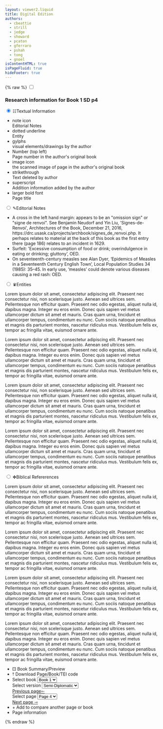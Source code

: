 ```yaml
---
layout: viewer2.liquid
title: Digital Edition
authors:
  - cbeattie
  - strill
  - jedge
  - showard
  - pcaton
  - gferraro
  - pshah
  - tong
  - gnoel
isContentHTML: true
isPageFluid: true
hideFooter: true
---
```

{% raw %}
<input id="drawer-switch" type="checkbox" />
<aside id="drawer" role="complementary">
  <h3>Research information for Book 1 SD p4</h3>
  <div class="tabs">
    <div class="tab">
      <input
        type="radio"
        id="tab-1"
        name="tab-group-1"
        checked>
      <label for="tab-1">
        <span>☷</span>Textual Information</label>
      <div class="content">
        <ul>
          <li>
            <span>note icon</span><br>Editorial Notes</li>
          <li>
            <span>dotted underline
            </span><br>Entity</li>
          <li>
            <span>gylphs</span><br>visual elements/drawings by the author
          </li>
          <li>
            <span>Number (top left)</span><br>Page number in the author's original book
          </li>
          <li>
            <span>image icon</span><br>the scanned image of page in the author's original book
          </li>
          <li>
            <span>strikethrough</span><br>Text deleted by author
          </li>
          <li>
            <span>superscript</span><br>Addition information added by the author
          </li>
          <li>
            <span>larger bold font</span><br>Page title
          </li>
        </ul>
      </div>
    </div>
    <div class="tab">
      <input
        type="radio"
        id="tab-2"
        name="tab-group-1">
      <label for="tab-2">
        <span>✎</span>Editorial Notes
      </label>
      <div class="content">
        <ul>
          <li>
            <span class="body">
              <span class="tei-p" data-tei="p">
                A cross in the left hand margin: appears to be an "omission sign" or
                "signe de renvoi". See Benjamin Neudorf and Yin Liu, 'Signes-de-Renvoi',
                <span
                  class="tei-hi"
                  data-tei="hi"
                  data-tei-rend="italic">Architectures of the Book</span>, December 21, 2016,
                <span
                  class="tei-ref"
                  data-tei="ref"
                  data-tei-target="https://drc.usask.ca/projects/archbook/signes_de_renvoi.php">https://drc.usask.ca/projects/archbook/signes_de_renvoi.php</span>.
                It perhaps relates to material at the back of this book as the first entry there (page 186) relates to
                                                                  an incident in 1629.
              </span>
            </span>
          </li>
          <li>
            <span class="body">
              <span class="tei-p" data-tei="p">
                Surfeit: 'Excessive consumption of food or drink; overindulgence in
                eating or drinking; gluttony’,
                <span
                  class="tei-hi"
                  data-tei="hi"
                  data-tei-rend="italic">OED</span>.
              </span>
            </span>
          </li>
          <li>
            <span class="body">
              <span class="tei-p" data-tei="p">
                On seventeenth-century measles see Alan Dyer, ‘Epidemics of Measles in
                a Seventeenth Century English Town’,
                <span
                  class="tei-hi"
                  data-tei="hi"
                  data-tei-rend="italic">Local
                  Population Studies</span>
                34 (1985): 35–45. In early use, ‘measles’ could denote various diseases
                causing a red rash:
                <span
                  class="tei-hi"
                  data-tei="hi"
                  data-tei-rend="italic">OED</span>.</span>
            </span>
          </li>
        </ul>
      </div>
    </div>
    <div class="tab">
      <input
        type="radio"
        id="tab-3"
        name="tab-group-1">
      <label for="tab-3">
        <span>♛</span>Entities
      </label>
      <div class="content">
        <p>Lorem ipsum dolor sit amet, consectetur adipiscing elit. Praesent nec consectetur nisi, non scelerisque
          justo. Aenean sed ultrices sem. Pellentesque non efficitur quam. Praesent nec odio egestas, aliquet nulla
                                          id, dapibus magna. Integer eu eros enim. Donec quis sapien vel metus ullamcorper dictum sit amet et mauris.
                                          Cras quam urna, tincidunt et ullamcorper tempus, condimentum eu nunc. Cum sociis natoque penatibus et magnis
                                          dis parturient montes, nascetur ridiculus mus. Vestibulum felis ex, tempor ac fringilla vitae, euismod
                                          ornare ante.</p>
        <p>Lorem ipsum dolor sit amet, consectetur adipiscing elit. Praesent nec consectetur nisi, non scelerisque
          justo. Aenean sed ultrices sem. Pellentesque non efficitur quam. Praesent nec odio egestas, aliquet nulla
                                          id, dapibus magna. Integer eu eros enim. Donec quis sapien vel metus ullamcorper dictum sit amet et mauris.
                                          Cras quam urna, tincidunt et ullamcorper tempus, condimentum eu nunc. Cum sociis natoque penatibus et magnis
                                          dis parturient montes, nascetur ridiculus mus. Vestibulum felis ex, tempor ac fringilla vitae, euismod
                                          ornare ante.</p>
        <p>Lorem ipsum dolor sit amet, consectetur adipiscing elit. Praesent nec consectetur nisi, non scelerisque
          justo. Aenean sed ultrices sem. Pellentesque non efficitur quam. Praesent nec odio egestas, aliquet nulla
                                          id, dapibus magna. Integer eu eros enim. Donec quis sapien vel metus ullamcorper dictum sit amet et mauris.
                                          Cras quam urna, tincidunt et ullamcorper tempus, condimentum eu nunc. Cum sociis natoque penatibus et magnis
                                          dis parturient montes, nascetur ridiculus mus. Vestibulum felis ex, tempor ac fringilla vitae, euismod
                                          ornare ante.</p>
        <p>Lorem ipsum dolor sit amet, consectetur adipiscing elit. Praesent nec consectetur nisi, non scelerisque
          justo. Aenean sed ultrices sem. Pellentesque non efficitur quam. Praesent nec odio egestas, aliquet nulla
                                          id, dapibus magna. Integer eu eros enim. Donec quis sapien vel metus ullamcorper dictum sit amet et mauris.
                                          Cras quam urna, tincidunt et ullamcorper tempus, condimentum eu nunc. Cum sociis natoque penatibus et magnis
                                          dis parturient montes, nascetur ridiculus mus. Vestibulum felis ex, tempor ac fringilla vitae, euismod
                                          ornare ante.</p>
      </div>
    </div>
    <div class="tab">
      <input
        type="radio"
        id="tab-4"
        name="tab-group-1">
      <label for="tab-4">
        <span>✥</span>Biblical Refererences
      </label>
      <div class="content">
        <p>Lorem ipsum dolor sit amet, consectetur adipiscing elit. Praesent nec consectetur nisi, non scelerisque
          justo. Aenean sed ultrices sem. Pellentesque non efficitur quam. Praesent nec odio egestas, aliquet nulla
                                          id, dapibus magna. Integer eu eros enim. Donec quis sapien vel metus ullamcorper dictum sit amet et mauris.
                                          Cras quam urna, tincidunt et ullamcorper tempus, condimentum eu nunc. Cum sociis natoque penatibus et magnis
                                          dis parturient montes, nascetur ridiculus mus. Vestibulum felis ex, tempor ac fringilla vitae, euismod
                                          ornare ante.</p>
        <p>Lorem ipsum dolor sit amet, consectetur adipiscing elit. Praesent nec consectetur nisi, non scelerisque
          justo. Aenean sed ultrices sem. Pellentesque non efficitur quam. Praesent nec odio egestas, aliquet nulla
                                          id, dapibus magna. Integer eu eros enim. Donec quis sapien vel metus ullamcorper dictum sit amet et mauris.
                                          Cras quam urna, tincidunt et ullamcorper tempus, condimentum eu nunc. Cum sociis natoque penatibus et magnis
                                          dis parturient montes, nascetur ridiculus mus. Vestibulum felis ex, tempor ac fringilla vitae, euismod
                                          ornare ante.</p>
        <p>Lorem ipsum dolor sit amet, consectetur adipiscing elit. Praesent nec consectetur nisi, non scelerisque
          justo. Aenean sed ultrices sem. Pellentesque non efficitur quam. Praesent nec odio egestas, aliquet nulla
                                          id, dapibus magna. Integer eu eros enim. Donec quis sapien vel metus ullamcorper dictum sit amet et mauris.
                                          Cras quam urna, tincidunt et ullamcorper tempus, condimentum eu nunc. Cum sociis natoque penatibus et magnis
                                          dis parturient montes, nascetur ridiculus mus. Vestibulum felis ex, tempor ac fringilla vitae, euismod
                                          ornare ante.</p>
        <p>Lorem ipsum dolor sit amet, consectetur adipiscing elit. Praesent nec consectetur nisi, non scelerisque
          justo. Aenean sed ultrices sem. Pellentesque non efficitur quam. Praesent nec odio egestas, aliquet nulla
                                          id, dapibus magna. Integer eu eros enim. Donec quis sapien vel metus ullamcorper dictum sit amet et mauris.
                                          Cras quam urna, tincidunt et ullamcorper tempus, condimentum eu nunc. Cum sociis natoque penatibus et magnis
                                          dis parturient montes, nascetur ridiculus mus. Vestibulum felis ex, tempor ac fringilla vitae, euismod
                                          ornare ante.</p>
      </div>
    </div>
  </div>
</aside>
<div class="panel-wrapper">
  <div class="panel">
    <nav class="panel-nav">
      <ul>
        <li class="tooltip">⚀
          <span class="tooltiptext bottom">Book Summary/Preview</span>
        </li>
        <li class="tooltip">⤒
          <span class="tooltiptext bottom">Download Page/Book/TEI code</span>
        </li>
        <li>
          <div class="select-dropdown tooltip">
            <span class="tooltiptext bottom">Select book</span>
            <!-- removed id="image_switcher" -->
            <select aria-label="image switcher">
              <option
                value="1236"
                data-url="/catalogue/mss-1/article-001/01-recto/"
                selected="">Book 1</option>
              <option value="1237" data-url="/catalogue/mss-1/article-001/01-verso/">Book 2
              </option>
              <option value="1238" data-url="/catalogue/mss-1/article-001/02-recto/">Book 3
              </option>
              <option value="1239" data-url="/catalogue/mss-1/article-001/02-verso/">Book 4
              </option>
            </select>
          </div>
          <div class="select-dropdown tooltip">
            <span class="tooltiptext bottom">Select version</span>
            <!-- removed id="image_switcher" -->
            <select aria-label="image switcher">
              <option
                value="1236"
                data-url="/catalogue/mss-1/article-001/01-recto/"
                selected="">Semi-Diplomatic
              </option>
              <option value="1237" data-url="/catalogue/mss-1/article-001/01-verso/">Modernised</option>
            </select>
          </div>
          <a class="prev tooltip" href="/">
            <span class="tooltiptext bottom">Previous page</span>⇽ </a>
          <div class="select-dropdown tooltip">
            <span class="tooltiptext bottom">Select page</span>
            <!-- removed id="image_switcher" -->
            <select aria-label="image switcher">
              <option value="" selected="">Page 4</option>
              <option value="">Page 5</option>
              <option value="">Page 6</option>
              <option value="">Page 7</option>
              <option value="">Page 8</option>
              <option value="">Page 9</option>
            </select>
          </div>
          <a class="next tooltip" href="/">
            <span class="tooltiptext bottom">Next page</span>
            ⇾</a>
        </li>
        <li class="tooltip">+
          <span class="tooltiptext bottom">Add to compare another page or book</span>
        </li>
        <li class="tooltip">
          <span class="tooltiptext bottom">Page information</span>
          <label for="drawer-switch" id="drawer-toggle"></label>
        </li>
        <!--    <li><label for="drawer-switch" id="drawer-toggle">Page information</label></li>-->
      </ul>
    </nav>
    <div
      id="text-viewer"
      class="text-viewer columns"
      data-v-app="">
      <nav class="panel column buttons">
        <div class="panel-block panel-chunk">
          <!--v-if-->
          <div :class="'content '+getContentClasses(panel)" v-html="panel.responses.document">
          </div>
        </div>
      </div>
    </div>
  </div>
{% endraw %}
<script src="/assets/node_modules/vue/dist/vue.global.js"></script>
<script src="/assets/node_modules/kdl-dts-client/index.js?ts={{ "now" | date: "%s" }}"></script>
<script src="/assets/js/text-viewer.js?ts={{ "now" | date: "%s" }}"></script>
<script src="https://cdnjs.cloudflare.com/ajax/libs/openseadragon/4.0.0/openseadragon.min.js"></script>
